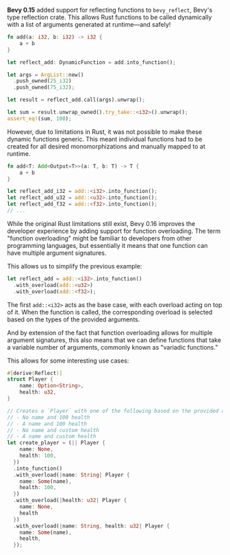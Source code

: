 <!-- bevy_reflect: Function Overloading (Generic & Variadic Functions) -->
<!-- https://github.com/bevyengine/bevy/pull/15074 -->

**Bevy 0.15** added support for reflecting functions to `bevy_reflect`, Bevy's type reflection crate.
This allows Rust functions to be called dynamically with a list of arguments generated at runtime—and safely!

```rust
fn add(a: i32, b: i32) -> i32 {
    a + b
}

let reflect_add: DynamicFunction = add.into_function();

let args = ArgList::new()
  .push_owned(25_i32)
  .push_owned(75_i32);

let result = reflect_add.call(args).unwrap();

let sum = result.unwrap_owned().try_take::<i32>().unwrap();
assert_eq!(sum, 100);
```

However, due to limitations in Rust, it was not possible to make these dynamic functions generic.
This meant individual functions had to be created for all desired monomorphizations
and manually mapped to at runtime.

```rust
fn add<T: Add<Output=T>>(a: T, b: T) -> T {
    a + b
}

let reflect_add_i32 = add::<i32>.into_function();
let reflect_add_u32 = add::<u32>.into_function();
let reflect_add_f32 = add::<f32>.into_function();
// ...
```

While the original Rust limitations still exist, Bevy 0.16 improves the developer experience by adding support for function overloading.
The term "function overloading" might be familiar to developers from other programming languages,
but essentially it means that one function can have multiple argument signatures.

This allows us to simplify the previous example:

```rust
let reflect_add = add::<i32>.into_function()
  .with_overload(add::<u32>)
  .with_overload(add::<f32>);
```

The first `add::<i32>` acts as the base case, with each overload acting on top of it.
When the function is called, the corresponding overload is selected based on the types of the provided arguments.

And by extension of the fact that function overloading allows for multiple argument signatures,
this also means that we can define functions that take a variable number of arguments,
commonly known as "variadic functions."

This allows for some interesting use cases:

```rust
#[derive(Reflect)]
struct Player {
    name: Option<String>,
    health: u32,
}

// Creates a `Player` with one of the following based on the provided arguments:  
// - No name and 100 health  
// - A name and 100 health  
// - No name and custom health  
// - A name and custom health
let create_player = (|| Player {
    name: None,
    health: 100,
  })
  .into_function()
  .with_overload(|name: String| Player {
    name: Some(name),
    health: 100,
  })
  .with_overload(|health: u32| Player {
    name: None,
    health
  })
  .with_overload(|name: String, health: u32| Player {
    name: Some(name),
    health,
  });
```